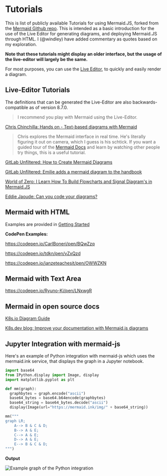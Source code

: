 # Tutorials

This is  list of publicly available Tutorials for using Mermaid.JS, forked from the [Mermaid Github repo](https://mermaid-js.github.io/). This is intended as a basic introduction for the use of the Live Editor for generating diagrams, and deploying Mermaid.JS through HTML. I (@windley) have added commentary as quotes based on my exploration. 

**Note that these tutorials might display an older interface, but the usage of the live-editor will largely be the same.**

For most purposes, you can use the [Live Editor](https://mermaid-js.github.io/mermaid-live-editor), to quickly and easily render a diagram.


## Live-Editor Tutorials
The definitions that can be generated the Live-Editor are also backwards-compatible as of version 8.7.0.
> I recommend you play with Mermaid using the Live-Editor. 

[Chris Chinchilla: Hands on - Text-based diagrams with Mermaid](https://www.youtube.com/watch?v=4_LdV1cs2sA)

> Chris explores the Mermaid interface in real time. He's literally figuring it out on camera, which I guess is his schtick. If you want a guided tour of the [Mermaid Docs](https://mermaid-js.github.io/mermaid/#/) and learn by watching other people try things, this is a useful tutorial. 

[GitLab Unfiltered: How to Create Mermaid Diagrams](https://www.youtube.com/watch?v=SQ9QmuTHuSI&t=438s)

[GitLab Unfiltered: Emilie adds a mermaid diagram to the handbook](https://www.youtube.com/watch?v=5RQqht3NNSE)

[World of Zero: I Learn How To Build Flowcharts and Signal Diagram's in Mermaid.JS](https://www.youtube.com/watch?v=7_2IroEs6Is&t=207s)

[Eddie Jaoude: Can you code your diagrams?](https://www.youtube.com/watch?v=9HZzKkAqrX8)


## Mermaid with HTML
Examples are provided in [Getting Started](n00b-gettingStarted.md)

**CodePen Examples:**

https://codepen.io/CarlBoneri/pen/BQwZzq

https://codepen.io/tdkn/pen/vZxQzd

https://codepen.io/janzeteachesit/pen/OWWZKN


## Mermaid with Text Area

https://codepen.io/Ryuno-Ki/pen/LNxwgR

## Mermaid in open source docs

[K8s.io Diagram Guide](https://kubernetes.io/docs/contribute/style/diagram-guide/)

[K8s.dev blog: Improve your documentation with Mermaid.js diagrams](https://www.kubernetes.dev/blog/2021/12/01/improve-your-documentation-with-mermaid.js-diagrams/)


## Jupyter Integration with mermaid-js

Here's an example of Python integration with mermaid-js which uses the mermaid.ink service, that displays the graph in a Jupyter notebook.

```python
import base64
from IPython.display import Image, display
import matplotlib.pyplot as plt

def mm(graph):
  graphbytes = graph.encode("ascii")
  base64_bytes = base64.b64encode(graphbytes)
  base64_string = base64_bytes.decode("ascii")
  display(Image(url="https://mermaid.ink/img/" + base64_string))

mm("""
graph LR;
    A--> B & C & D;
    B--> A & E;
    C--> A & E;
    D--> A & E;
    E--> B & C & D;
""")
```

**Output**

![Example graph of the Python integration](img/python-mermaid-integration.png)
